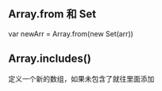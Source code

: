 ## Array.from 和 Set
var newArr = Array.from(new Set(arr))

## Array.includes()

定义一个新的数组，如果未包含了就往里面添加